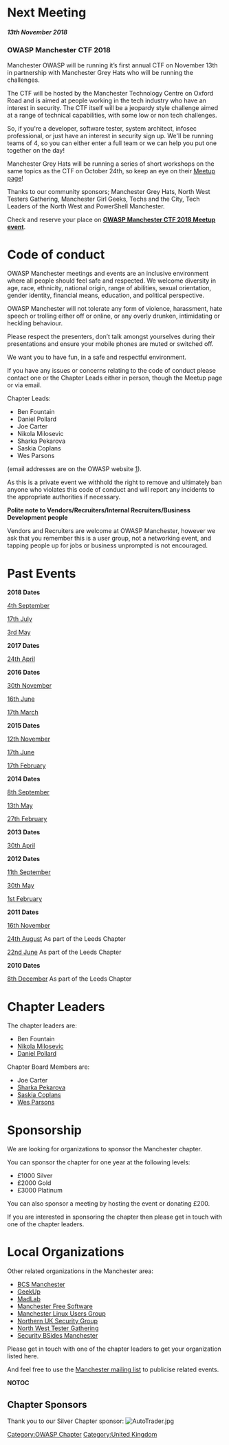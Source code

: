 # Next Meeting

##### **13th November 2018**

### OWASP Manchester CTF 2018

Manchester OWASP will be running it’s first annual CTF on November 13th
in partnership with Manchester Grey Hats who will be running the
challenges.

The CTF will be hosted by the Manchester Technology Centre on Oxford
Road and is aimed at people working in the tech industry who have an
interest in security. The CTF itself will be a jeopardy style challenge
aimed at a range of technical capabilities, with some low or non tech
challenges.

So, if you're a developer, software tester, system architect, infosec
professional, or just have an interest in security sign up. We'll be
running teams of 4, so you can either enter a full team or we can help
you put one together on the day\!

Manchester Grey Hats will be running a series of short workshops on the
same topics as the CTF on October 24th, so keep an eye on their [Meetup
page](https://www.meetup.com/Manchester-Grey-Hats/events/255241900/)\!

Thanks to our community sponsors; Manchester Grey Hats, North West
Testers Gathering, Manchester Girl Geeks, Techs and the City, Tech
Leaders of the North West and PowerShell Manchester.

Check and reserve your place on **[OWASP Manchester CTF 2018 Meetup
event](https://www.meetup.com/OWASP-Manchester/events/255192665/)**.

# Code of conduct

OWASP Manchester meetings and events are an inclusive environment where
all people should feel safe and respected. We welcome diversity in age,
race, ethnicity, national origin, range of abilities, sexual
orientation, gender identity, financial means, education, and political
perspective.

OWASP Manchester will not tolerate any form of violence, harassment,
hate speech or trolling either off or online, or any overly drunken,
intimidating or heckling behaviour.

Please respect the presenters, don’t talk amongst yourselves during
their presentations and ensure your mobile phones are muted or switched
off.

We want you to have fun, in a safe and respectful environment.

If you have any issues or concerns relating to the code of conduct
please contact one or the Chapter Leads either in person, though the
Meetup page or via email.

Chapter Leads:

  - Ben Fountain
  - Daniel Pollard
  - Joe Carter
  - Nikola Milosevic
  - Sharka Pekarova
  - Saskia Coplans
  - Wes Parsons

(email addresses are on the OWASP website
[1](https://www.owasp.org/index.php/Manchester)).

As this is a private event we withhold the right to remove and
ultimately ban anyone who violates this code of conduct and will report
any incidents to the appropriate authorities if necessary.

**Polite note to Vendors/Recruiters/Internal Recruiters/Business
Development people**

Vendors and Recruiters are welcome at OWASP Manchester, however we ask
that you remember this is a user group, not a networking event, and
tapping people up for jobs or business unprompted is not encouraged.

# Past Events

**2018 Dates**

[4th September](4th_September "wikilink")

[17th July](17th_July "wikilink")

[3rd May](3rd_May "wikilink")

**2017 Dates**

[24th April](2017_04_26_Manchester "wikilink")

**2016 Dates**

[30th November](2016_11_30_Manchester "wikilink")

[16th June](2016_06_16_Manchester "wikilink")

[17th March](2016_03_17_Manchester "wikilink")

**2015 Dates**

[12th November](2015_11_17_Manchester "wikilink")

[17th June](2015_06_17_Manchester "wikilink")

[17th February](2015_02_17_Manchester "wikilink")

**2014 Dates**

[8th September](2014_09_08_Manchester "wikilink")

[13th May](2014_05_13_Manchester "wikilink")

[27th February](2014_02_27_Manchester "wikilink")

**2013 Dates**

[30th April](2013_04_30_Manchester "wikilink")

**2012 Dates**

[11th September](2012_09_11_Manchester "wikilink")

[30th May](2012_05_30_Manchester "wikilink")

[1st February](2012_02_01_Manchester "wikilink")

**2011 Dates**

[16th November](2011_11_16_Manchester "wikilink")

[24th August](2011_08_24_Manchester "wikilink") As part of the Leeds
Chapter

[22nd June](https://www.owasp.org/index.php/Leeds_UK) As part of the
Leeds Chapter

**2010 Dates**

[8th December](8th_December_Leeds "wikilink") As part of the Leeds
Chapter

# Chapter Leaders

The chapter leaders are:

  - Ben Fountain
  - [Nikola Milosevic](User:Nikola_Milosevic "wikilink")
  - [Daniel Pollard](User:Daniel_Pollard "wikilink")

Chapter Board Members are:

  - Joe Carter
  - [Sharka Pekarova](Sharka_Pekarova "wikilink")
  - [Saskia Coplans](mailto:saskia@digitalinerruption.com)
  - [Wes Parsons](mailto:parsonswesley@gmail.com)

# Sponsorship

We are looking for organizations to sponsor the Manchester chapter.

You can sponsor the chapter for one year at the following levels:

  - £1000 Silver
  - £2000 Gold
  - £3000 Platinum

You can also sponsor a meeting by hosting the event or donating £200.

If you are interested in sponsoring the chapter then please get in touch
with one of the chapter leaders.

# Local Organizations

Other related organizations in the Manchester area:

  - [BCS Manchester](http://manchester.bcs.org/)
  - [GeekUp](http://geekup.org/)
  - [MadLab](http://madlab.org.uk/)
  - [Manchester Free Software](http://libreplanet.org/wiki/Manchester)
  - [Manchester Linux Users Group](http://www.manlug.org/)
  - [Northern UK Security
    Group](https://northernuksecuritygroup.wordpress.com/)
  - [North West Tester
    Gathering](http://www.meetup.com/North-West-Tester-Gathering)
  - [Security BSides Manchester](http://www.bsidesmcr.org.uk/)

Please get in touch with one of the chapter leaders to get your
organization listed here.

And feel free to use the [Manchester mailing
list](https://lists.owasp.org/mailman/listinfo/owasp-Manchester) to
publicise related events.

__NOTOC__ <headertabs></headertabs>

## Chapter Sponsors

Thank you to our Silver Chapter sponsor:
![AutoTrader.jpg](AutoTrader.jpg "AutoTrader.jpg")

[Category:OWASP Chapter](Category:OWASP_Chapter "wikilink")
[Category:United Kingdom](Category:United_Kingdom "wikilink")